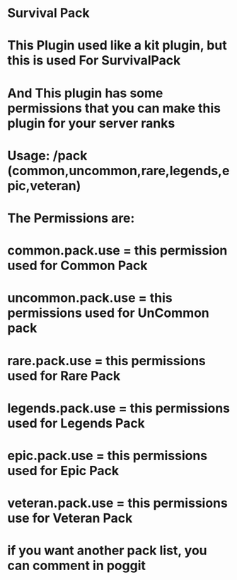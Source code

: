 # Survival Pack

# This Plugin used like a kit plugin, but this is used For SurvivalPack 
# And This plugin has some permissions that you can make this plugin for your server ranks

# Usage: /pack (common,uncommon,rare,legends,epic,veteran)

# The Permissions are:
# common.pack.use = this permission used for Common Pack
# uncommon.pack.use = this permissions used for UnCommon pack
# rare.pack.use = this permissions used for Rare Pack
# legends.pack.use = this permissions used for Legends Pack
# epic.pack.use = this permissions used for Epic Pack
# veteran.pack.use = this permissions use for Veteran Pack

# if you want another pack list, you can comment in poggit
